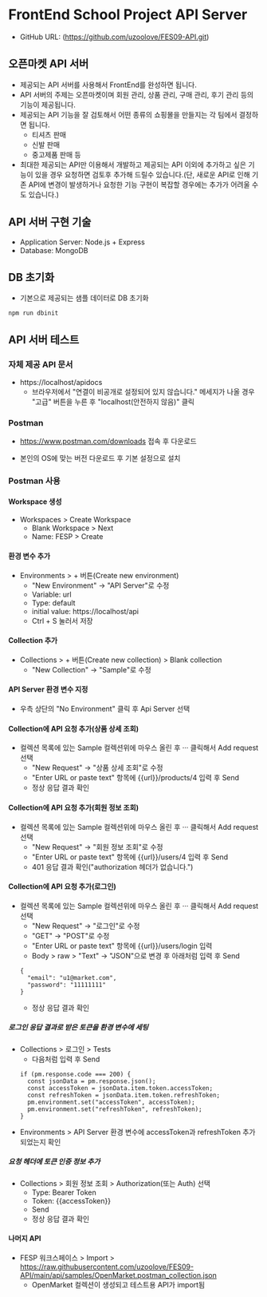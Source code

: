 # FrontEnd School Project API Server
* GitHub URL: (https://github.com/uzoolove/FES09-API.git)

## 오픈마켓 API 서버
* 제공되는 API 서버를 사용해서 FrontEnd를 완성하면 됩니다.
* API 서버의 주제는 오픈마켓이며 회원 관리, 상품 관리, 구매 관리, 후기 관리 등의 기능이 제공됩니다.
* 제공되는 API 기능을 잘 검토해서 어떤 종류의 쇼핑몰을 만들지는 각 팀에서 결정하면 됩니다.
	- 티셔츠 판매
  - 신발 판매
  - 중고제품 판매 등
* 최대한 제공되는 API만 이용해서 개발하고 제공되는 API 이외에 추가하고 싶은 기능이 있을 경우 요청하면 검토후 추가해 드릴수 있습니다.(단, 새로운 API로 인해 기존 API에 변경이 발생하거나 요청한 기능 구현이 복잡할 경우에는 추가가 어려울 수도 있습니다.)

## API 서버 구현 기술
* Application Server: Node.js + Express
* Database: MongoDB

## DB 초기화
* 기본으로 제공되는 샘플 데이터로 DB 초기화
```
npm run dbinit
```

## API 서버 테스트
### 자체 제공 API 문서
* https://localhost/apidocs
  - 브라우저에서 "연결이 비공개로 설정되어 있지 않습니다." 메세지가 나올 경우 "고급" 버튼을 누른 후 "localhost(안전하지 않음)" 클릭

### Postman
* https://www.postman.com/downloads 접속 후 다운로드
- 본인의 OS에 맞는 버전 다운로드 후 기본 설정으로 설치

### Postman 사용
#### Workspace 생성
* Workspaces > Create Workspace
  - Blank Workspace > Next
  - Name: FESP > Create

#### 환경 변수 추가
* Environments > + 버튼(Create new environment)
  - "New Environment" -> "API Server"로 수정
  - Variable: url
  - Type: default
  - initial value: https://localhost/api
  - Ctrl + S 눌러서 저장

#### Collection 추가
* Collections > + 버튼(Create new collection) > Blank collection
  - "New Collection" -> "Sample"로 수정

#### API Server 환경 변수 지정
* 우측 상단의 "No Environment" 클릭 후 Api Server 선택

#### Collection에 API 요청 추가(상품 상세 조회)
* 컬렉션 목록에 있는 Sample 컬렉션위에 마우스 올린 후 ··· 클릭해서 Add request 선택
  - "New Request" -> "상품 상세 조회"로 수정
  - "Enter URL or paste text" 항목에 {{url}}/products/4 입력 후 Send
  - 정상 응답 결과 확인

#### Collection에 API 요청 추가(회원 정보 조회)
* 컬렉션 목록에 있는 Sample 컬렉션위에 마우스 올린 후 ··· 클릭해서 Add request 선택
  - "New Request" -> "회원 정보 조회"로 수정
  - "Enter URL or paste text" 항목에 {{url}}/users/4 입력 후 Send
  - 401 응답 결과 확인("authorization 헤더가 없습니다.")

#### Collection에 API 요청 추가(로그인)
* 컬렉션 목록에 있는 Sample 컬렉션위에 마우스 올린 후 ··· 클릭해서 Add request 선택
  - "New Request" -> "로그인"로 수정
  - "GET" -> "POST"로 수정
  - "Enter URL or paste text" 항목에 {{url}}/users/login 입력
  - Body > raw > "Text" -> "JSON"으로 변경 후 아래처럼 입력 후 Send
  ```
  {
    "email": "u1@market.com",
    "password": "11111111"
  }
  ```
  - 정상 응답 결과 확인

##### 로그인 응답 결과로 받은 토큰을 환경 변수에 세팅
* Collections > 로그인 > Tests
  - 다음처럼 입력 후 Send
  ```
  if (pm.response.code === 200) {
    const jsonData = pm.response.json();
    const accessToken = jsonData.item.token.accessToken;
    const refreshToken = jsonData.item.token.refreshToken;
    pm.environment.set("accessToken", accessToken);
    pm.environment.set("refreshToken", refreshToken);
  }
  ```
* Environments > API Server 환경 변수에 accessToken과 refreshToken 추가 되었는지 확인

##### 요청 헤더에 토큰 인증 정보 추가
* Collections > 회원 정보 조회 > Authorization(또는 Auth) 선택
  - Type: Bearer Token
  - Token: {{accessToken}}
  - Send
  - 정상 응답 결과 확인

#### 나머지 API
* FESP 워크스페이스 > Import > https://raw.githubusercontent.com/uzoolove/FES09-API/main/api/samples/OpenMarket.postman_collection.json
  - OpenMarket 컬렉션이 생성되고 테스트용 API가 import됨


